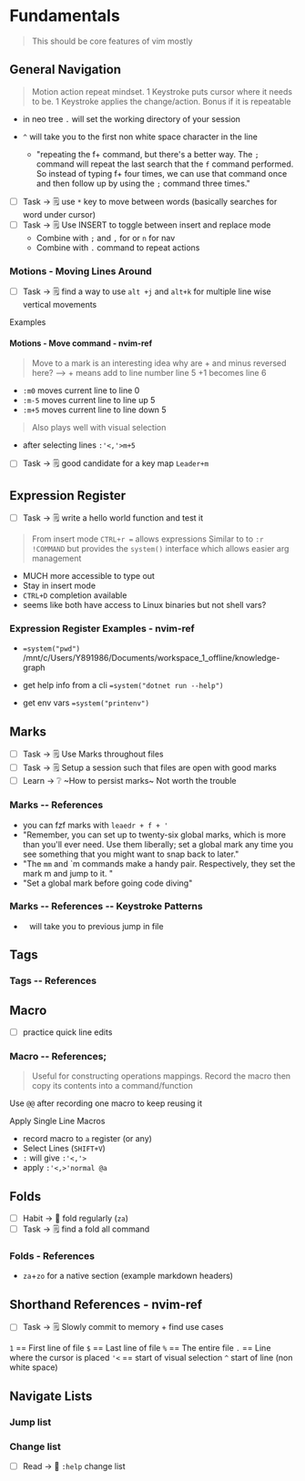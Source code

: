 # Fundamentals

> This should be core features of vim mostly

## General Navigation

> Motion action repeat mindset. 1 Keystroke puts cursor where it needs to be. 1 Keystroke applies the change/action. Bonus if it is repeatable

- in neo tree `.` will set the working directory of your session
- `^` will take you to the first non white space character in the line

  - "repeating the f+ command, but there's a better way. The `;` command will repeat the last search that the `f` command performed. So instead of typing f+ four times, we can use that command once and then follow up by using the `;` command three times."

- [ ] Task -> 🗒️ use `*` key to move between words (basically searches for word under cursor)
- [ ] Task -> 🗒️ Use INSERT to toggle between insert and replace mode
  - Combine with `;` and `,` for or `n` for nav
  - Combine with `.` command to repeat actions

### Motions - Moving Lines Around

- [ ] Task -> 🗒️ find a way to use `alt +j` and `alt+k` for multiple line wise vertical movements

Examples

#### Motions - Move command - nvim-ref

> Move to a mark is an interesting idea
> why are + and minus reversed here? --> + means add to line number
> line 5 +1 becomes line 6

- `:m0` moves current line to line 0
- `:m-5` moves current line to line up 5
- `:m+5` moves current line to line down 5

> Also plays well with visual selection

- after selecting lines `:'<,'>m+5`
- [ ] Task -> 🗒️ good candidate for a key map `Leader+m`

## Expression Register

- [ ] Task -> 🗒️ write a hello world function and test it

> From insert mode `CTRL+r =` allows expressions
> Similar to to `:r !COMMAND` but provides the `system()` interface which allows easier arg management

- MUCH more accessible to type out
- Stay in insert mode
- `CTRL+D` completion available
- seems like both have access to Linux binaries but not shell vars?

### Expression Register Examples - nvim-ref

- `=system("pwd")`
  /mnt/c/Users/Y891986/Documents/workspace_1_offline/knowledge-graph

- get help info from a cli `=system("dotnet run --help")`
- get env vars `=system("printenv")`

## Marks

- [ ] Task -> 🗒️ Use Marks throughout files
- [ ] Task -> 🗒️ Setup a session such that files are open with good marks
- [ ] Learn -> ❔ ~How to persist marks~ Not worth the trouble

### Marks -- References

- you can fzf marks with `leaedr + f + '`
- "Remember, you can set up to twenty-six global marks, which is more than you'll ever need. Use them liberally; set a global mark any time you see something that you might want to snap back to later."
- "The `mm` and `m commands make a handy pair. Respectively, they set the mark m and jump to it. "
- "Set a global mark before going code diving"

### Marks -- References -- Keystroke Patterns

- ` ` will take you to previous jump in file

## Tags

### Tags -- References

## Macro

- [ ] practice quick line edits

### Macro -- References;

> Useful for constructing operations mappings. Record the macro then copy its contents into a command/function

Use `@@` after recording one macro to keep reusing it

Apply Single Line Macros

- record macro to `a` register (or any)
- Select Lines (`SHIFT+V`)
- `:` will give `:'<,'>`
- apply `:'<,>'normal @a`

## Folds

- [ ] Habit -> 🏃 fold regularly (`za`)
- [ ] Task -> 🗒️ find a fold all command

### Folds - References

- `za`+`zo` for a native section (example markdown headers)

## Shorthand References - nvim-ref

- [ ] Task -> 🗒️ Slowly commit to memory + find use cases

`1` == First line of file
`$` == Last line of file
`%` == The entire file
`.` == Line where the cursor is placed
`'<` == start of visual selection
`^` start of line (non white space)

<!-- >' == End of visual selection -->
<!-- '<,>'normal @a -->

## Navigate Lists

### Jump list

### Change list

- [ ] Read -> 📖 `:help` change list
